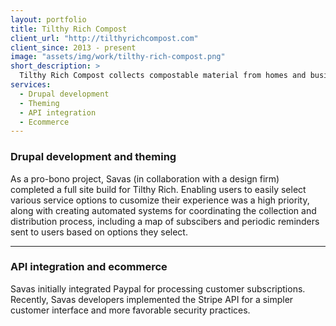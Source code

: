 ```yaml
---
layout: portfolio
title: Tilthy Rich Compost
client_url: "http://tilthyrichcompost.com"
client_since: 2013 - present
image: "assets/img/work/tilthy-rich-compost.png"
short_description: >
  Tilthy Rich Compost collects compostable material from homes and businesses around downtown Durham, NC via bicycle, periodically returning compost to those customers.
services:
  - Drupal development
  - Theming
  - API integration
  - Ecommerce
---
```


### Drupal development and theming

As a pro-bono project, Savas (in collaboration with a design firm) completed a full site build for Tilthy Rich. Enabling users to easily select various service options to cusomize their experience was a high priority, along with creating automated systems for coordinating the collection and distribution process, including a map of subscibers and periodic reminders sent to users based on options they select.

---

### API integration and ecommerce

Savas initially integrated Paypal for processing customer subscriptions. Recently, Savas developers implemented the Stripe API for a simpler customer interface and more favorable security practices.
